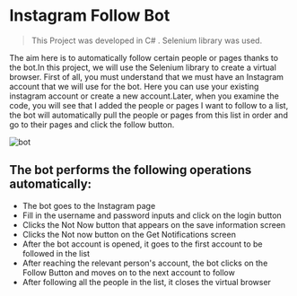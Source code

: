 # Instagram Follow Bot
> This Project was developed in C# . Selenium library was used.

The aim here is to automatically follow certain people or pages thanks to the bot.In this project, we will use the Selenium library to create a virtual browser. First of all, you must understand that we must have an Instagram account that we will use for the bot. Here you can use your existing instagram account or create a new account.Later, when you examine the code, you will see that I added the people or pages I want to follow to a list, the bot will automatically pull the people or pages from this list in order and go to their pages and click the follow button.


![bot](https://github.com/user-attachments/assets/3ce3705c-e2fa-47ea-a091-ab934572f7e2)

 ## The bot performs the following operations automatically:
* The bot goes to the Instagram page
* Fill in the username and password inputs and click on the login button
* Clicks the Not Now button that appears on the save information screen
* Clicks the Not now button on the Get Notifications screen
* After the bot account is opened, it goes to the first account to be followed in the list
* After reaching the relevant person's account, the bot clicks on the Follow Button and moves on to the next account to follow
* After following all the people in the list, it closes the virtual browser
